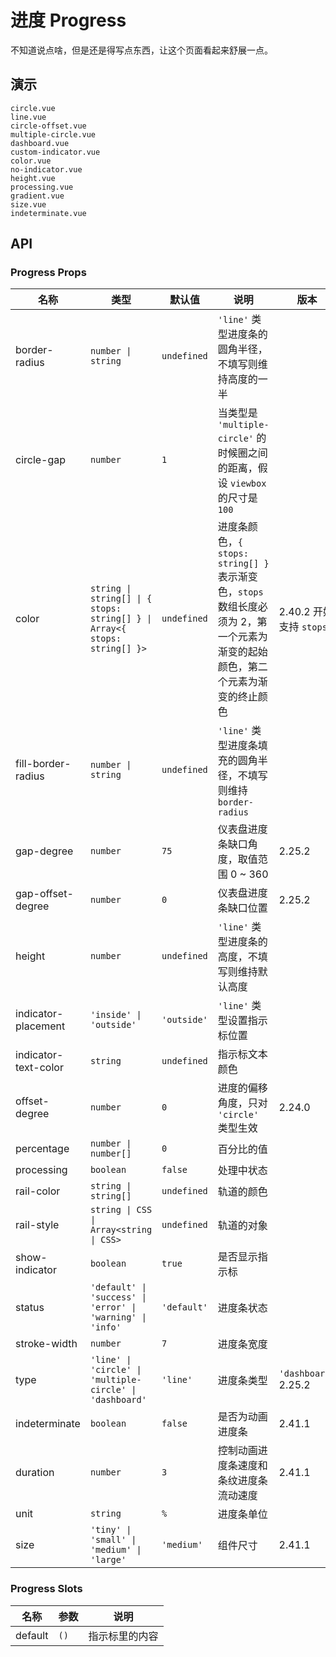 # 进度 Progress

不知道说点啥，但是还是得写点东西，让这个页面看起来舒展一点。

## 演示

```demo
circle.vue
line.vue
circle-offset.vue
multiple-circle.vue
dashboard.vue
custom-indicator.vue
color.vue
no-indicator.vue
height.vue
processing.vue
gradient.vue
size.vue
indeterminate.vue
```

## API

### Progress Props

| 名称 | 类型 | 默认值 | 说明 | 版本 |
| --- | --- | --- | --- | --- |
| border-radius | `number \| string` | `undefined` | `'line'` 类型进度条的圆角半径，不填写则维持高度的一半 |  |
| circle-gap | `number` | `1` | 当类型是 `'multiple-circle'` 的时候圈之间的距离，假设 `viewbox` 的尺寸是 `100` |  |
| color | `string \| string[] \| { stops: string[] } \| Array<{ stops: string[] }>` | `undefined` | 进度条颜色，`{ stops: string[] }` 表示渐变色，`stops` 数组长度必须为 2，第一个元素为渐变的起始颜色，第二个元素为渐变的终止颜色 | 2.40.2 开始支持 `stops` |
| fill-border-radius | `number \| string` | `undefined` | `'line'` 类型进度条填充的圆角半径，不填写则维持 `border-radius` |  |
| gap-degree | `number` | `75` | 仪表盘进度条缺口角度，取值范围 0 ~ 360 | 2.25.2 |
| gap-offset-degree | `number` | `0` | 仪表盘进度条缺口位置 | 2.25.2 |
| height | `number` | `undefined` | `'line'` 类型进度条的高度，不填写则维持默认高度 |  |
| indicator-placement | `'inside' \| 'outside'` | `'outside'` | `'line'` 类型设置指示标位置 |  |
| indicator-text-color | `string` | `undefined` | 指示标文本颜色 |  |
| offset-degree | `number` | `0` | 进度的偏移角度，只对 `'circle'` 类型生效 | 2.24.0 |
| percentage | `number \| number[]` | `0` | 百分比的值 |  |
| processing | `boolean` | `false` | 处理中状态 |  |
| rail-color | `string \| string[]` | `undefined` | 轨道的颜色 |  |
| rail-style | `string \| CSS \| Array<string \| CSS>` | `undefined` | 轨道的对象 |  |
| show-indicator | `boolean` | `true` | 是否显示指示标 |  |
| status | `'default' \| 'success' \| 'error' \| 'warning' \| 'info'` | `'default'` | 进度条状态 |  |
| stroke-width | `number` | `7` | 进度条宽度 |  |
| type | `'line' \| 'circle' \| 'multiple-circle' \| 'dashboard'` | `'line'` | 进度条类型 | `'dashboard'` 2.25.2 |
| indeterminate | `boolean` | `false` | 是否为动画进度条 | 2.41.1 |
| duration | `number` | `3` | 控制动画进度条速度和条纹进度条流动速度 | 2.41.1 |
| unit | `string` | `%` | 进度条单位 |  |
| size | `'tiny' \| 'small' \| 'medium' \| 'large'` | `'medium'` | 组件尺寸 | 2.41.1 |

### Progress Slots

| 名称    | 参数 | 说明           |
| ------- | ---- | -------------- |
| default | `()` | 指示标里的内容 |
